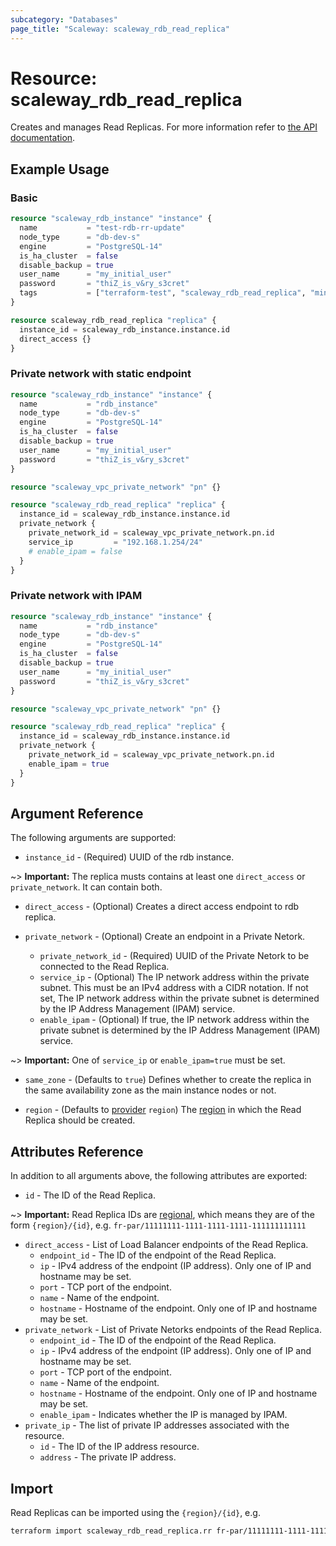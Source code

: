```yaml
---
subcategory: "Databases"
page_title: "Scaleway: scaleway_rdb_read_replica"
---
```


# Resource: scaleway_rdb_read_replica

Creates and manages Read Replicas.
For more information refer to [the API documentation](https://www.scaleway.com/en/developers/api/managed-database-postgre-mysql/).

## Example Usage

### Basic

```terraform
resource "scaleway_rdb_instance" "instance" {
  name           = "test-rdb-rr-update"
  node_type      = "db-dev-s"
  engine         = "PostgreSQL-14"
  is_ha_cluster  = false
  disable_backup = true
  user_name      = "my_initial_user"
  password       = "thiZ_is_v&ry_s3cret"
  tags           = ["terraform-test", "scaleway_rdb_read_replica", "minimal"]
}

resource scaleway_rdb_read_replica "replica" {
  instance_id = scaleway_rdb_instance.instance.id
  direct_access {}
}
```

### Private network with static endpoint

```terraform
resource "scaleway_rdb_instance" "instance" {
  name           = "rdb_instance"
  node_type      = "db-dev-s"
  engine         = "PostgreSQL-14"
  is_ha_cluster  = false
  disable_backup = true
  user_name      = "my_initial_user"
  password       = "thiZ_is_v&ry_s3cret"
}

resource "scaleway_vpc_private_network" "pn" {}

resource "scaleway_rdb_read_replica" "replica" {
  instance_id = scaleway_rdb_instance.instance.id
  private_network {
    private_network_id = scaleway_vpc_private_network.pn.id
    service_ip         = "192.168.1.254/24"
    # enable_ipam = false
  }
}
```

### Private network with IPAM

```terraform
resource "scaleway_rdb_instance" "instance" {
  name           = "rdb_instance"
  node_type      = "db-dev-s"
  engine         = "PostgreSQL-14"
  is_ha_cluster  = false
  disable_backup = true
  user_name      = "my_initial_user"
  password       = "thiZ_is_v&ry_s3cret"
}

resource "scaleway_vpc_private_network" "pn" {}

resource "scaleway_rdb_read_replica" "replica" {
  instance_id = scaleway_rdb_instance.instance.id
  private_network {
    private_network_id = scaleway_vpc_private_network.pn.id
    enable_ipam = true
  }
}
```

## Argument Reference

The following arguments are supported:

- `instance_id` - (Required) UUID of the rdb instance.

~> **Important:** The replica musts contains at least one `direct_access` or `private_network`. It can contain both.

- `direct_access` - (Optional) Creates a direct access endpoint to rdb replica.

- `private_network` - (Optional) Create an endpoint in a Private Netork.
    - `private_network_id` - (Required) UUID of the Private Netork to be connected to the Read Replica.
    - `service_ip` - (Optional) The IP network address within the private subnet. This must be an IPv4 address with a CIDR notation. If not set, The IP network address within the private subnet is determined by the IP Address Management (IPAM) service.
    - `enable_ipam` - (Optional) If true, the IP network address within the private subnet is determined by the IP Address Management (IPAM) service.

~> **Important:** One of `service_ip` or `enable_ipam=true` must be set.

- `same_zone` - (Defaults to `true`) Defines whether to create the replica in the same availability zone as the main instance nodes or not.

- `region` - (Defaults to [provider](../index.md#arguments-reference) `region`) The [region](../guides/regions_and_zones.md#regions)
  in which the Read Replica should be created.

## Attributes Reference

In addition to all arguments above, the following attributes are exported:

- `id` - The ID of the Read Replica.

~> **Important:** Read Replica IDs are [regional](../guides/regions_and_zones.md#resource-ids), which means
they are of the form `{region}/{id}`, e.g. `fr-par/11111111-1111-1111-1111-111111111111`

- `direct_access` - List of Load Balancer endpoints of the Read Replica.
    - `endpoint_id` - The ID of the endpoint of the Read Replica.
    - `ip` - IPv4 address of the endpoint (IP address). Only one of IP and hostname may be set.
    - `port` - TCP port of the endpoint.
    - `name` - Name of the endpoint.
    - `hostname` - Hostname of the endpoint. Only one of IP and hostname may be set.
- `private_network` - List of Private Netorks endpoints of the Read Replica.
    - `endpoint_id` - The ID of the endpoint of the Read Replica.
    - `ip` - IPv4 address of the endpoint (IP address). Only one of IP and hostname may be set.
    - `port` - TCP port of the endpoint.
    - `name` - Name of the endpoint.
    - `hostname` - Hostname of the endpoint. Only one of IP and hostname may be set.
    - `enable_ipam` - Indicates whether the IP is managed by IPAM.
- `private_ip` - The list of private IP addresses associated with the resource.
    - `id` - The ID of the IP address resource.
    - `address` - The private IP address.

## Import

Read Replicas can be imported using the `{region}/{id}`, e.g.

```bash
terraform import scaleway_rdb_read_replica.rr fr-par/11111111-1111-1111-1111-111111111111
```
